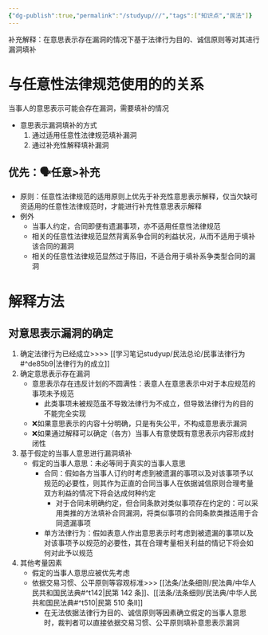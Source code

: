 ```yaml
---
{"dg-publish":true,"permalink":"/studyup///","tags":["知识点","民法"]}
---
```


补充解释：在意思表示存在漏洞的情况下基于法律行为目的、诚信原则等对其进行漏洞填补
# 与任意性法律规范使用的的关系
当事人的意思表示可能会存在漏洞，需要填补的情况
- 意思表示漏洞填补的方式
	1. 通过适用任意性法律规范填补漏洞
	2. 通过补充性解释填补漏洞
## 优先：🗣️任意>补充
- 原则：任意性法律规范的适用原则上优先于补充性意思表示解释，仅当欠缺可资适用的任意性法律规范时，才能进行补充性意思表示解释
- 例外
	- 当事人约定，合同即便有遗漏事项，亦不适用任意性法律规范
	- 相关的任意性法律规范显然背离系争合同的利益状况，从而不适用于填补该合同的漏洞
	- 相关的任意性法律规范显然过于陈旧，不适合用于填补系争类型合同的漏洞
# 解释方法
## 对意思表示漏洞的确定
1. 确定法律行为已经成立>>>> [[学习笔记studyup/民法总论/民事法律行为#^de85b9\|法律行为的成立]]
2. 确定意思表示存在漏洞
	- 意思表示存在违反计划的不圆满性：表意人在意思表示中对于本应规范的事项未予规范
		- 此类事项未被规范虽不导致法律行为不成立，但导致法律行为的目的不能完全实现
	- ❌如果意思表示的内容十分明确，只是有失公平，不构成意思表示漏洞
	- ❌如果通过解释可以确定（各方）当事人有意使既有意思表示内容形成封闭性
3. 基于假定的当事人意思进行漏洞填补
	- 假定的当事人意思：未必等同于真实的当事人意思
		- 合同：假如各方当事人订约时考虑到被遗漏的事项以及对该事项予以规范的必要性，则其作为正直的合同当事人在依据诚信原则合理考量双方利益的情况下将会达成何种约定
			- 对于合同未明确约定，但合同条款对类似事项存在约定的：可以采用类推的方法填补合同漏洞，将类似事项的合同条款类推适用于合同遗漏事项
		- 单方法律行为：假如表意人作出意思表示时考虑到被遗漏的事项以及对该事项予以规范的必要性，其在合理考量相关利益的情记下将会如何对此予以规范 
4. 其他考量因素
	- 假定的当事人意思应被优先考虑
	- 依据交易习惯、公平原则等容观标准>>> [[法条/法条细则/民法典/中华人民共和国民法典#^t142\|民第 142 条]]、[[法条/法条细则/民法典/中华人民共和国民法典#^t510\|民第 510 条Ⅱ]]
		-  在无法依据法律行为目的、诚信原则等因素确立假定的当事人意思时，裁判者可以直接依据交易习惯、公平原则填补意思表示漏洞